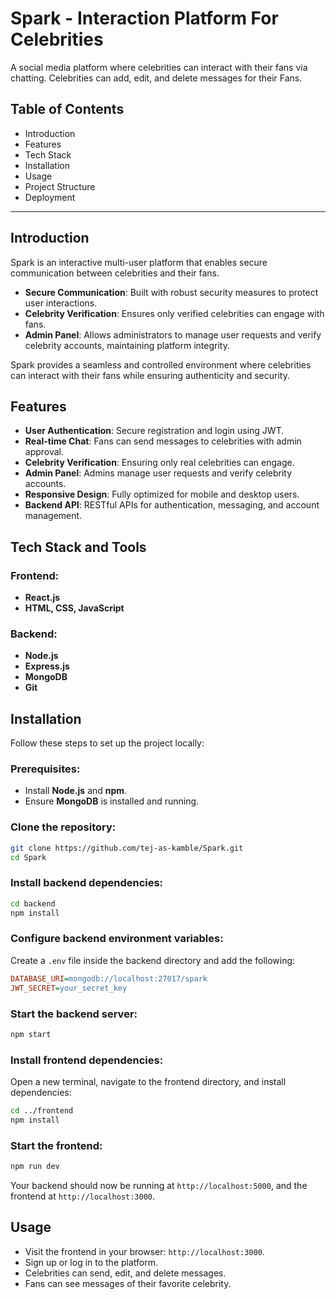 # Spark - Interaction Platform For Celebrities
A social media platform where celebrities can interact with their fans via chatting. Celebrities can add, edit, and delete messages for their Fans.

## Table of Contents
- Introduction
- Features
- Tech Stack
- Installation
- Usage
- Project Structure
- Deployment

---

## Introduction  
Spark is an interactive multi-user platform that enables secure communication between celebrities and their fans.  
- **Secure Communication**: Built with robust security measures to protect user interactions.  
- **Celebrity Verification**: Ensures only verified celebrities can engage with fans.  
- **Admin Panel**: Allows administrators to manage user requests and verify celebrity accounts, maintaining platform integrity. 

Spark provides a seamless and controlled environment where celebrities can interact with their fans while ensuring authenticity and security.

## Features
- **User Authentication**: Secure registration and login using JWT.  
- **Real-time Chat**: Fans can send messages to celebrities with admin approval.  
- **Celebrity Verification**: Ensuring only real celebrities can engage.  
- **Admin Panel**: Admins manage user requests and verify celebrity accounts.  
- **Responsive Design**: Fully optimized for mobile and desktop users.  
- **Backend API**: RESTful APIs for authentication, messaging, and account management.  

## Tech Stack and Tools
### Frontend:
- **React.js**  
- **HTML, CSS, JavaScript**  

### Backend:  
- **Node.js**  
- **Express.js**  
- **MongoDB**  
- **Git**  

## Installation  

Follow these steps to set up the project locally:  

### Prerequisites:  
- Install **Node.js** and **npm**.  
- Ensure **MongoDB** is installed and running.  

### Clone the repository:  
```bash
git clone https://github.com/tej-as-kamble/Spark.git
cd Spark
```

### Install backend dependencies:
```bash
cd backend
npm install
```

### Configure backend environment variables:
Create a `.env` file inside the backend directory and add the following:
```ini
DATABASE_URI=mongodb://localhost:27017/spark
JWT_SECRET=your_secret_key
```

### Start the backend server:
```bash
npm start
```

### Install frontend dependencies:
Open a new terminal, navigate to the frontend directory, and install dependencies:
```bash
cd ../frontend
npm install
```

### Start the frontend:
```bash
npm run dev
```

Your backend should now be running at `http://localhost:5000`, and the frontend at `http://localhost:3000`.

## Usage
- Visit the frontend in your browser: `http://localhost:3000`.
- Sign up or log in to the platform.
- Celebrities can send, edit, and delete messages.
- Fans can see messages of their favorite celebrity.
